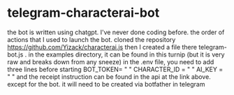 # telegram-characterai-bot
the bot is written using chatgpt. I've never done coding before.
the order of actions that I used to launch the bot.
cloned the repository https://github.com/Yizack/characterai.js
then I created a file there telegram-bot.js . in the examples directory, it can be found in this turnip (but it is very raw and breaks down from any sneeze)
in the .env file, you need to add three lines before starting 
BOT_TOKEN= " "
CHARACTER_ID = " "
AI_KEY = " " 
and the receipt instruction can be found in the api at the link above. except for the bot. it will need to be created via botfather in telegram
